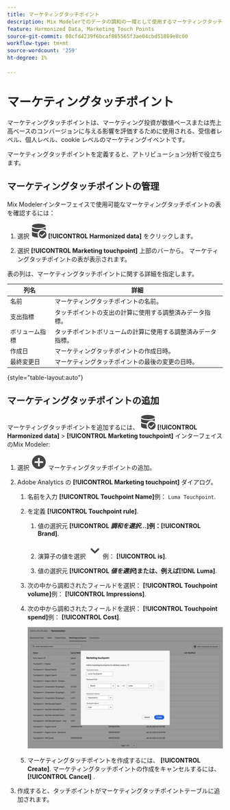 ```yaml
---
title: マーケティングタッチポイント
description: Mix Modelerでのデータの調和の一環として使用するマーケティングタッチポイントを作成する方法を説明します。
feature: Harmonized Data, Marketing Touch Points
source-git-commit: 08cfd4239f6bcaf885565f3ae04cbd51869e8c00
workflow-type: tm+mt
source-wordcount: '259'
ht-degree: 1%

---
```



# マーケティングタッチポイント

マーケティングタッチポイントは、マーケティング投資が数値ベースまたは売上高ベースのコンバージョンに与える影響を評価するために使用される、受信者レベル、個人レベル、cookie レベルのマーケティングイベントです。

マーケティングタッチポイントを定義すると、アトリビューション分析で役立ちます。

## マーケティングタッチポイントの管理

Mix Modelerインターフェイスで使用可能なマーケティングタッチポイントの表を確認するには：

1. 選択 ![DataSearch](../assets/icons/DataCheck.svg) **[!UICONTROL Harmonized data]** をクリックします。

1. 選択 **[!UICONTROL Marketing touchpoint]** 上部のバーから。 マーケティングタッチポイントの表が表示されます。

表の列は、マーケティングタッチポイントに関する詳細を指定します。

| 列名 | 詳細 |
| --- | ---|
| 名前 | マーケティングタッチポイントの名前。 |
| 支出指標 | タッチポイントの支出の計算に使用する調整済みデータ指標。 |
| ボリューム指標 | タッチポイントボリュームの計算に使用する調整済みデータ指標。 |
| 作成日 | マーケティングタッチポイントの作成日時。 |
| 最終変更日 | マーケティングタッチポイントの最後の変更の日時。 |

{style="table-layout:auto"}

## マーケティングタッチポイントの追加

マーケティングタッチポイントを追加するには、 ![DataSearch](../assets/icons/DataCheck.svg) **[!UICONTROL Harmonized data]** > **[!UICONTROL Marketing touchpoint]** インターフェイスのMix Modeler:

1. 選択 ![追加](../assets/icons/AddCircle.svg) マーケティングタッチポイントの追加。

1. Adobe Analytics の **[!UICONTROL Marketing touchpoint]** ダイアログ。

   1. 名前を入力 **[!UICONTROL Touchpoint Name]**&#x200B;例： `Luma Touchpoint`.

   1. を定義 **[!UICONTROL Touchpoint rule]**.

      1. 値の選択元 **[!UICONTROL *調和を選択…*]**例：**[!UICONTROL Brand]**.

      1. 演算子の値を選択 ![シェブロン](../assets/icons/ChevronDown.svg)例： **[!UICONTROL is]**.

      1. 値の選択元 **[!UICONTROL *値を選択&#x200B;*]**または、例えば&#x200B;**[!DNL Luma]**.

   1. 次の中から調和されたフィールドを選択： **[!UICONTROL Touchpoint volume]**&#x200B;例： **[!UICONTROL Impressions]**.

   1. 次の中から調和されたフィールドを選択： **[!UICONTROL Touchpoint spend]**&#x200B;例： **[!UICONTROL Cost]**.

      ![マーケティングタッチポイント](../assets/create-touchpoint.png)

   1. マーケティングタッチポイントを作成するには、 **[!UICONTROL Create]**. マーケティングタッチポイントの作成をキャンセルするには、 **[!UICONTROL Cancel]** .

1. 作成すると、タッチポイントがマーケティングタッチポイントテーブルに追加されます。

